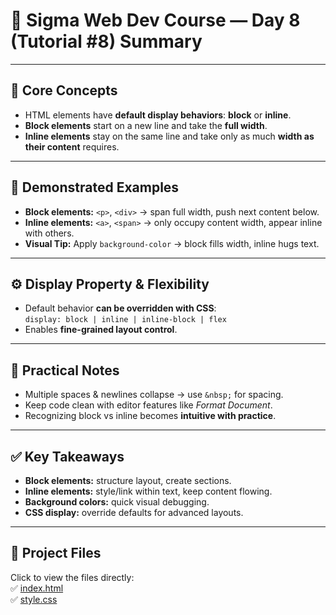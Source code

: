 # 📝 Sigma Web Dev Course — Day 8 (Tutorial #8) Summary  

---

## 🌟 Core Concepts
- HTML elements have **default display behaviors**: **block** or **inline**.  
- **Block elements** start on a new line and take the **full width**.  
- **Inline elements** stay on the same line and take only as much **width as their content** requires.

---

## 🔹 Demonstrated Examples
- **Block elements:** `<p>`, `<div>` → span full width, push next content below.  
- **Inline elements:** `<a>`, `<span>` → only occupy content width, appear inline with others.  
- **Visual Tip:** Apply `background-color` → block fills width, inline hugs text.

---

## ⚙️ Display Property & Flexibility
- Default behavior **can be overridden with CSS**:  
  `display: block | inline | inline-block | flex`  
- Enables **fine-grained layout control**.

---

## 📝 Practical Notes
- Multiple spaces & newlines collapse → use `&nbsp;` for spacing.  
- Keep code clean with editor features like *Format Document*.  
- Recognizing block vs inline becomes **intuitive with practice**.

---

## ✅ Key Takeaways
- **Block elements:** structure layout, create sections.  
- **Inline elements:** style/link within text, keep content flowing.  
- **Background colors:** quick visual debugging.  
- **CSS display:** override defaults for advanced layouts.

---

## 📂 Project Files
Click to view the files directly:  
✅ [index.html](./index.html)  
✅ [style.css](./style.css)  



